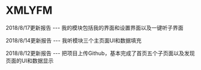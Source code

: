# XMLYFM
2018/8/17更新报告 ---
我的模块包括我的界面和设置界面以及一键听子界面

2018/8/14更新报告 --- 
我听模块三个主页面UI和数据填充

2018/8/12更新报告 ---
把项目上传Github，基本完成了首页五个子页面以及发现页面的UI和数据显示
